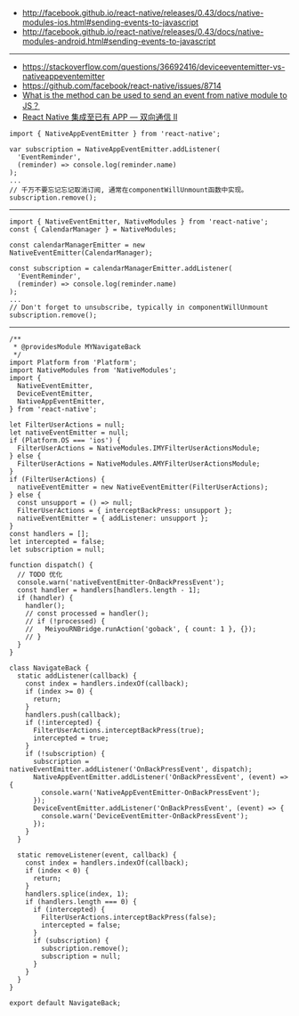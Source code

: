 - http://facebook.github.io/react-native/releases/0.43/docs/native-modules-ios.html#sending-events-to-javascript
- http://facebook.github.io/react-native/releases/0.43/docs/native-modules-android.html#sending-events-to-javascript


---

- https://stackoverflow.com/questions/36692416/deviceeventemitter-vs-nativeappeventemitter
- https://github.com/facebook/react-native/issues/8714
- [What is the method can be used to send an event from native module to JS？](https://github.com/facebook/react-native/issues/8714)
- [React Native 集成至已有 APP — 双向通信 II](https://nodefe.com/communication-between-ios-and-react-native-two/)

```
import { NativeAppEventEmitter } from 'react-native';

var subscription = NativeAppEventEmitter.addListener(
  'EventReminder',
  (reminder) => console.log(reminder.name)
);
...
// 千万不要忘记忘记取消订阅, 通常在componentWillUnmount函数中实现。
subscription.remove();
```

---

```
import { NativeEventEmitter, NativeModules } from 'react-native';
const { CalendarManager } = NativeModules;

const calendarManagerEmitter = new NativeEventEmitter(CalendarManager);

const subscription = calendarManagerEmitter.addListener(
  'EventReminder',
  (reminder) => console.log(reminder.name)
);
...
// Don't forget to unsubscribe, typically in componentWillUnmount
subscription.remove();
```


---


```
/**
 * @providesModule MYNavigateBack
 */
import Platform from 'Platform';
import NativeModules from 'NativeModules';
import {
  NativeEventEmitter,
  DeviceEventEmitter,
  NativeAppEventEmitter,
} from 'react-native';

let FilterUserActions = null;
let nativeEventEmitter = null;
if (Platform.OS === 'ios') {
  FilterUserActions = NativeModules.IMYFilterUserActionsModule;
} else {
  FilterUserActions = NativeModules.AMYFilterUserActionsModule;
}
if (FilterUserActions) {
  nativeEventEmitter = new NativeEventEmitter(FilterUserActions);
} else {
  const unsupport = () => null;
  FilterUserActions = { interceptBackPress: unsupport };
  nativeEventEmitter = { addListener: unsupport };
}
const handlers = [];
let intercepted = false;
let subscription = null;

function dispatch() {
  // TODO 优化
  console.warn('nativeEventEmitter-OnBackPressEvent');
  const handler = handlers[handlers.length - 1];
  if (handler) {
    handler();
    // const processed = handler();
    // if (!processed) {
    //   MeiyouRNBridge.runAction('goback', { count: 1 }, {});
    // }
  }
}

class NavigateBack {
  static addListener(callback) {
    const index = handlers.indexOf(callback);
    if (index >= 0) {
      return;
    }
    handlers.push(callback);
    if (!intercepted) {
      FilterUserActions.interceptBackPress(true);
      intercepted = true;
    }
    if (!subscription) {
      subscription = nativeEventEmitter.addListener('OnBackPressEvent', dispatch);
      NativeAppEventEmitter.addListener('OnBackPressEvent', (event) => {
        console.warn('NativeAppEventEmitter-OnBackPressEvent');
      });
      DeviceEventEmitter.addListener('OnBackPressEvent', (event) => {
        console.warn('DeviceEventEmitter-OnBackPressEvent');
      });
    }
  }

  static removeListener(event, callback) {
    const index = handlers.indexOf(callback);
    if (index < 0) {
      return;
    }
    handlers.splice(index, 1);
    if (handlers.length === 0) {
      if (intercepted) {
        FilterUserActions.interceptBackPress(false);
        intercepted = false;
      }
      if (subscription) {
        subscription.remove();
        subscription = null;
      }
    }
  }
}

export default NavigateBack;

```
